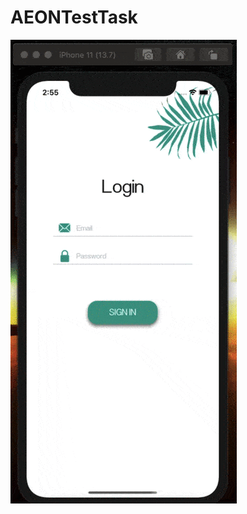 # AEONTestTask
![me](https://github.com/Mehrafruz/AEONTestTask/blob/main/Запись%20экрана%202021-02-23%20в%2002.55.48.gif)
